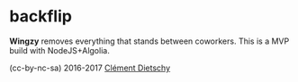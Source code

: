 # backflip

**Wingzy** removes everything that stands between coworkers.
This is a MVP build with NodeJS+Algolia.

(cc-by-nc-sa) 2016-2017 [Clément Dietschy](https://www.linkedin.com/in/clementdietschy)

